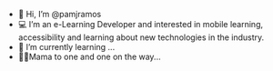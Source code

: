 - 👋 Hi, I’m @pamjramos
- 💻 I’m an e-Learning Developer and interested in mobile learning, accessibility and learning about new technologies in the industry.
- 🌱 I’m currently learning ...
- 👶🤰Mama to one and one on the way...
